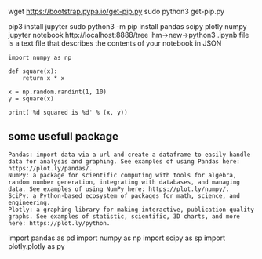 wget https://bootstrap.pypa.io/get-pip.py
sudo python3 get-pip.py

pip3 install jupyter
sudo python3 -m pip install pandas scipy plotly numpy
jupyter notebook
http://localhost:8888/tree
ihm->new->python3
.ipynb file is a text file that describes the contents of your notebook in JSON

```
import numpy as np

def square(x):
    return x * x

x = np.random.randint(1, 10)
y = square(x)

print('%d squared is %d' % (x, y))
```

## some usefull package

    Pandas: import data via a url and create a dataframe to easily handle data for analysis and graphing. See examples of using Pandas here: https://plot.ly/pandas/.
    NumPy: a package for scientific computing with tools for algebra, random number generation, integrating with databases, and managing data. See examples of using NumPy here: https://plot.ly/numpy/.
    SciPy: a Python-based ecosystem of packages for math, science, and engineering.
    Plotly: a graphing library for making interactive, publication-quality graphs. See examples of statistic, scientific, 3D charts, and more here: https://plot.ly/python.

import pandas as pd
import numpy as np
import scipy as sp
import plotly.plotly as py